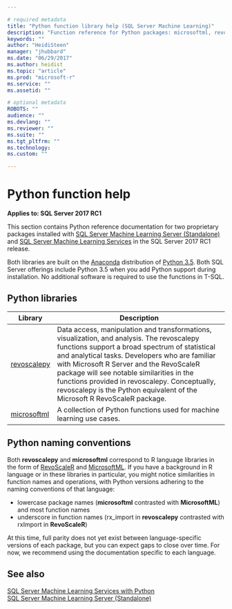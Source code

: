 ```yaml
---

# required metadata
title: "Python function library help (SQL Server Machine Learning)"
description: "Function reference for Python packages: microsoftml, revoscalepy"
keywords: ""
author: "HeidiSteen"
manager: "jhubbard"
ms.date: "06/29/2017"
ms.author: heidist
ms.topic: "article"
ms.prod: "microsoft-r"
ms.service: ""
ms.assetid: ""

# optional metadata
ROBOTS: ""
audience: ""
ms.devlang: ""
ms.reviewer: ""
ms.suite: ""
ms.tgt_pltfrm: ""
ms.technology:
ms.custom: ""

---
```


# Python function help

**Applies to: SQL Server 2017 RC1**

This section contains Python reference documentation for two proprietary packages installed with [SQL Server Machine Learning Server (Standalone)](https://docs.microsoft.com/sql/advanced-analytics/r/r-server-standalone#whats-new-in-microsoft-machine-learning-server) and [SQL Server Machine Learning Services](https://docs.microsoft.com/sql/advanced-analytics/python/sql-server-python-services) in the SQL Server 2017 RC1 release.

Both libraries are built on the [Anaconda](https://www.continuum.io/why-anaconda) distribution of [Python 3.5](https://www.python.org/doc). Both SQL Server offerings include Python 3.5 when you add Python support during installation. No additional software is required to use the functions in T-SQL.

## Python libraries

|Library | Description |
|----|----|
|[revoscalepy](revoscalepy/revoscalepy-package.md) | Data access, manipulation and transformations, visualization, and analysis. The revoscalepy functions support a broad spectrum of statistical and analytical tasks. Developers who are familiar with Microsoft R Server and the RevoScaleR package will see notable similarities in the functions provided in revoscalepy. Conceptually, revoscalepy is the Python equivalent of the Microsoft R RevoScaleR package.|
|[microsoftml](microsoftml/microsoftml-package.md)|A collection of Python functions used for machine learning use cases. |

## Python naming conventions

Both **revoscalepy** and **microsoftml** correspond to R language libraries in the form of [RevoScaleR](../r-reference/revoscaler/revoscaler.md) and [MicrosoftML](../r-reference/microsoftml/microsoftml-package.md). If you have a background in R language or in these libraries in particular, you might notice similarities in function names and operations, with Python versions adhering to the naming conventions of that language:

* lowercase package names (**microsoftml** contrasted with **MicrosoftML**) and most function names
* underscore in function names (rx_import in **revoscalepy** contrasted with rxImport in **RevoScaleR**)

At this time, full parity does not yet exist between language-specific versions of each package, but you can expect gaps to close over time. For now, we recommend using the documentation specific to each language.

## See also

  [SQL Server Machine Learning Services with Python](https://docs.microsoft.com/sql/advanced-analytics/python/sql-server-python-services)  
  [SQL Server Machine Learning Server (Standalone)](https://docs.microsoft.com/sql/advanced-analytics/r/r-server-standalone)